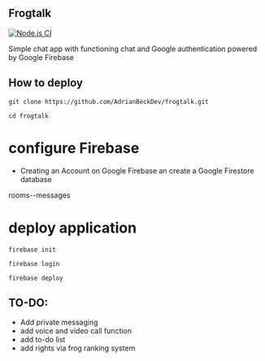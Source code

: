 ## Frogtalk 
[![Node.js CI](https://github.com/ak3rmit/frogtalk/actions/workflows/node.js.yml/badge.svg)](https://github.com/ak3rmit/frogtalk/actions/workflows/node.js.yml)

Simple chat app with functioning chat and Google authentication powered by Google Firebase 

## How to deploy 

    git clone https://github.com/AdrianBeckDev/frogtalk.git
    
    cd frogtalk
    
# configure Firebase
- Creating an Account on Google Firebase an create a Google Firestore database 

rooms--messages

# deploy application

    firebase init 
    
    firebase login
    
    firebase deploy 


## TO-DO:

- Add private messaging
- add voice and video call function
- add to-do list
- add rights via frog ranking system

